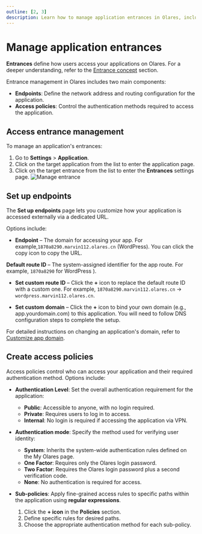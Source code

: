 ```yaml
---
outline: [2, 3]
description: Learn how to manage application entrances in Olares, including setting up endpoints and creating access policies.
---
```


# Manage application entrances

**Entrances** define how users access your applications on Olares. For a deeper understanding, refer to the [Entrance concept](../../concepts/network.md#entrance) section.

Entrance management in Olares includes two main components:

* **Endpoints**: Define the network address and routing configuration for the application.
* **Access policies**: Control the authentication methods required to access the application.


## Access entrance management

To manage an application's entrances:

1. Go to **Settings** > **Application**.
2. Click on the target application from the list to enter the application page.
3. Click on the target entrance from the list to enter the **Entrances** settings page.
![Manage entrance](/images/manual/olares/app-entrance.png#bordered)

## Set up endpoints

The **Set up endpoints** page lets you customize how your application is accessed externally via a dedicated URL.

Options include:

- **Endpoint** – The domain for accessing your app. For example,`1870a8290.marvin112.olares.cn` (WordPress). You can click the copy icon to copy the URL.

**Default route ID** – The system-assigned identifier for the app route. For example, `1870a8290` for WordPress ).

- **Set custom route ID** – Click the **+** icon to replace the default route ID with a custom one. For example, `1870a8290.marvin112.olares.cn` → `wordpress.marvin112.olares.cn`.

- **Set custom domain** – Click the **+** icon to bind your own domain (e.g., app.yourdomain.com) to this application. You will need to follow DNS configuration steps to complete the setup.

For detailed instructions on changing an application's domain, refer to [Customize app domain](custom-app-domain.md).

## Create access policies

Access policies control who can access your application and their required authentication method. Options include:

* **Authentication Level**: Set the overall authentication requirement for the application:

    * **Public**: Accessible to anyone, with no login required.
    * **Private**: Requires users to log in to access.
    * **Internal**: No login is required if accessing the application via VPN.

* **Authentication mode**: Specify the method used for verifying user identity:

    * **System**: Inherits the system-wide authentication rules defined on the My Olares page.
    * **One Factor**: Requires only the Olares login password.
    * **Two Factor**: Requires the Olares login password plus a second verification code.
    * **None**: No authentication is required for access.

* **Sub-policies**: Apply fine-grained access rules to specific paths within the application using **regular expressions**.

  1. Click the **+ icon** in the **Policies** section.
  2. Define specific rules for desired paths.
  3. Choose the appropriate authentication method for each sub-policy.
